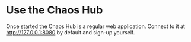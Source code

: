 # Use the Chaos Hub

Once started the Chaos Hub is a regular web application. Connect to it at
http://127.0.0.1:8080 by default and sign-up yourself.

